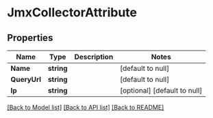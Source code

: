 # JmxCollectorAttribute

## Properties
Name | Type | Description | Notes
------------ | ------------- | ------------- | -------------
**Name** | **string** |  | [default to null]
**QueryUrl** | **string** |  | [default to null]
**Ip** | **string** |  | [optional] [default to null]

[[Back to Model list]](../README.md#documentation-for-models) [[Back to API list]](../README.md#documentation-for-api-endpoints) [[Back to README]](../README.md)


